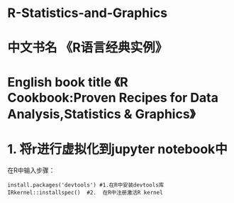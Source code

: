 # R-Statistics-and-Graphics
# 中文书名 《R语言经典实例》

# English book title 《R Cookbook:Proven Recipes for Data Analysis,Statistics & Graphics》

# 1. 将r进行虚拟化到jupyter notebook中
在R中输入步骤：
```
install.packages('devtools') #1.在R中安装devtools库
IRkernel::installspec()  #2.  在R中注册激活R kernel
```
